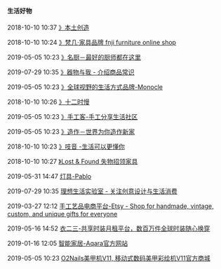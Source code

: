 ####  生活好物

2018-10-10 10:37 [》本土创造](http://www.bentudesign.com/CN/news.asp)

2018-10-10 10:24 [》梵几·家具品牌 fnji furniture online shop](http://www.fnji.com/)

2019-05-05 10:23 [》名厨－最好的厨师都在这里](http://www.greatchef.com.cn/)

2019-07-29 10:35 [》器物与我 - 介绍商品常识](http://qwme.org/)

2019-05-05 10:23 [》全球视野的生活方式品牌-Monocle](https://monocle.com/)

2018-10-10 10:26 [》十二时慢](http://www.12h.cn/pc/show/room)

2019-05-05 10:23 [》手工客-手工分享生活社区](http://www.sogoke.com/course/tutorials/)

2019-05-05 10:23 [》造作－世界为你造作新家](http://zaozuo.com/)

2018-10-10 10:23 [》吱音 -生活可以更懂你](https://www.ziinlife.com/)

2018-10-10 10:27 [》Lost &amp; Found 失物招领家具](http://www.lostandfound.cn/)

2019-05-31 14:47 [灯具-Pablo](http://pablo.pablodesigns.com/)

2019-07-29 10:35 [理想生活实验室 - 关注创意设计与生活消费](http://www.toodaylab.com/)

2019-03-27 12:12 [手工艺品电商平台-Etsy - Shop for handmade, vintage, custom, and unique gifts for everyone](https://www.etsy.com/)

2019-05-16 14:52 [衣二三-共享时装月租平台，数百万件全球时装随心换穿](https://www.yi23.net/)

2019-01-16 12:05 [智能家居-Aqara官方网站](https://www.aqara.com/cn/home.html)

2019-05-05 10:23 [O2Nails美甲机V11, 移动式数码美甲彩绘机V11官方商城](http://www.o2nails.com/zp/detail_machine.html)



